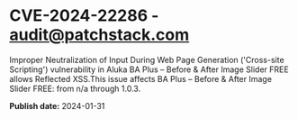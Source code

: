 # CVE-2024-22286 - audit@patchstack.com

Improper Neutralization of Input During Web Page Generation ('Cross-site Scripting') vulnerability in Aluka BA Plus – Before & After Image Slider FREE allows Reflected XSS.This issue affects BA Plus – Before & After Image Slider FREE: from n/a through 1.0.3.



**Publish date:** 2024-01-31
